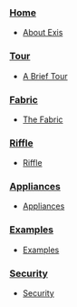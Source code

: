 
### [Home](/pages/general/Home.md)

* [About Exis](/pages/general/Home.md)
<!-- * [Contributer Notes](/pages/general/Home.md) -->


### [Tour](/pages/tour/Tour.md)

* [A Brief Tour](/pages/tour/Tour.md)


### [Fabric](/pages/fabric/Fabric.md)

* [The Fabric](/pages/fabric/Fabric.md)


### [Riffle](/pages/riffle/Riffle.md)

* [Riffle](/pages/riffle/Riffle.md)


### [Appliances](/pages/appliances/Appliances.md)

* [Appliances](/pages/appliances/Appliances.md)


### [Examples](/pages/samples/Samples.md)

* [Examples](/pages/samples/Samples.md)


### [Security](/pages/security/Security.md)

* [Security](/pages/security/Security.md)




<!--
[[Developer Meta Notes|Meta]]

[[Implementation Samples|Samples]]

#####Architecture:

[[Fabric|Fabric]]

[[Node|Node]]

[[Owner|Owner]]

[[Tenant|Tenant]]

[[Core Appliances|Appliances]]

[[Startup|Startup]]

[[Usage Monitoring|Usage Monitoring]]

#####Naming, addressing and identity:

[[Domain|Domain]]

[[Action|Action]]

[[Endpoint|Endpoint]]

[[Agent|Agent]]

#####Messaging:

[[Message|Message]]

[[Register/Call|RegisterCall]]

[[PubSub|PubSub]]

#####Developer Facing: 

[[Riffle|Riffle]]

#####Security:

[[Security Overview|Security]]

[[Credentials|Credentials]]

[[Security Flows|Security-Flows]]

#####Appliances:

[[Appliances|Appliances]]

[[Appliance Injection|Injection]]

[[Core|Core-Appliances]]

[[Store|Store-Appliances]]

[[Container|Container-Appliances]]

[[Map|Map-Appliance]]

[[Middlebox|Middlebox-Appliances]]

[[Gate|Gateway-Appliances]]
-->

<!-- ### [Introduction](/pages/introduction/introduction.md)

* [Welcome to Resin.io](/pages/introduction/introduction.md)

### [Understanding resin.io](/pages/understanding/understanding-code-deployment.md)

* [Code Deployment](/pages/understanding/understanding-code-deployment.md)
* [What's Installed on a Resin.io Device?](/pages/understanding/understanding-devices.md)

### [Getting Started](/pages/installing/gettingStarted.md)

* [Raspberry Pi (A/A+,B/B+,B 2)](/pages/installing/gettingStarted.md)
* [Beaglebone Black/Green](/pages/installing/gettingStarted-BBB.md)
* [Intel Edison](/pages/installing/gettingStarted-Edison.md)
* [Intel NUC](/pages/installing/gettingStarted-NUC.md)
* [Odroid C1/C1+](/pages/installing/gettingStarted-Odroid-C1.md)
* [Odroid XU4/XU3](/pages/installing/gettingStarted-Odroid-XU4.md)
* [Humming Board](/pages/installing/gettingStarted-Humming.md)
* [Nitrogen6x](/pages/installing/gettingStarted-Nitrogen6x.md)
* [VIA VAB-820](/pages/installing/gettingStarted-VIA-VAB820.md)
* [Zynq ZC702](/pages/installing/gettingStarted-Zynq-ZC702.md)
* [Parallella (EXPERIMENTAL)](/pages/installing/gettingStarted-Parallella.md)

### [Examples](/pages/examples/seed-projects.md)
* [Seed Projects](/pages/examples/seed-projects.md)
* [Snippets](/pages/examples/snippets.md)
* [Resin.io Projects](/pages/examples/projects.md)

### [Deployment](/pages/deployment/deployment.md)

* [Deployment Guide](/pages/deployment/deployment.md)
* [Dockerfile Guide](/pages/deployment/dockerfile.md)
* [Optimise your Builds](/pages/deployment/build-optimisation.md)
* [Dockerfile Templates](/pages/deployment/docker-templates.md)
* [Wifi Guide](/pages/deployment/wifi.md)

### [Device Runtime](/pages/runtime/runtime.md)

* [Runtime Environment](/pages/runtime/runtime.md)
* [Environment Variables](/pages/management/env-vars.md)
* [Using the Web Terminal](/pages/runtime/terminal.md)
* [Resin Base Images](/pages/runtime/resin-base-images.md)
* [Interacting with the Resin Supervisor](/pages/runtime/supervisor-api.md)

### [Management](/pages/management/applications.md)

* [Applications](/pages/management/applications.md)
* [Devices](/pages/management/devices.md)
* [Preferences](/pages/management/preferences.md)

### [Hardware](/pages/hardware/devices.md)

* [Supported Devices](/pages/hardware/devices.md)
* [meta-resin](/pages/hardware/meta-resin.md)
* [GPIO Interface](/pages/hardware/gpio.md)
* [I2C and Other Interfaces](/pages/hardware/i2c-and-spi.md)

### [Tools](/pages/tools/cli.md)

 * [Supervisor API](/pages/tools/supervisor-api.md) 

* [CLI Reference](/pages/tools/cli.md)
* [Node.js SDK](/pages/tools/sdk.md)
* [Python SDK](/pages/tools/python-sdk.md) 

### [Integrations](/pages/integrations/azure.md)

* [Microsoft](/pages/integrations/azure.md)

### [Configuration](/pages/configuration/advanced.md)



* [Advanced Boot settings](/pages/configuration/advanced.md)
* [Custom Network](/pages/configuration/custom-network.md)
* [Custom Base Docker Images](/pages/configuration/custom-docker-base-images.md)


### [Troubleshooting](/pages/troubleshooting/troubleshooting.md)

* [Troubleshooting](/pages/troubleshooting/troubleshooting.md)
* [Error Notifications](/pages/troubleshooting/error.md)
* [CLI](/pages/troubleshooting/cli-troubleshooting.md)
 -->
